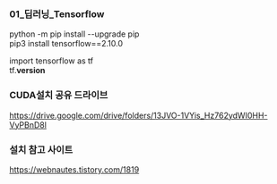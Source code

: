 ### 01_딥러닝_Tensorflow

python -m pip install --upgrade pip  <br>
pip3 install tensorflow==2.10.0 <br>


import tensorflow as tf <br>
tf.__version__



### CUDA설치 공유 드라이브
https://drive.google.com/drive/folders/13JVO-1VYis_Hz762ydWI0HH-VyPBnD8l

### 설치 참고 사이트
https://webnautes.tistory.com/1819
